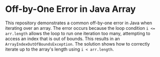 # Off-by-One Error in Java Array

This repository demonstrates a common off-by-one error in Java when iterating over an array. The error occurs because the loop condition `i <= arr.length` allows the loop to run one iteration too many, attempting to access an index that is out of bounds.  This results in an `ArrayIndexOutOfBoundsException`. The solution shows how to correctly iterate up to the array's length using `i < arr.length`. 
